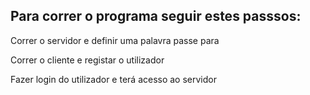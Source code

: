 ## Para correr o programa seguir estes passsos:

Correr o servidor e definir uma palavra passe para 

Correr o cliente e registar o utilizador

Fazer login do utilizador e terá acesso ao servidor

